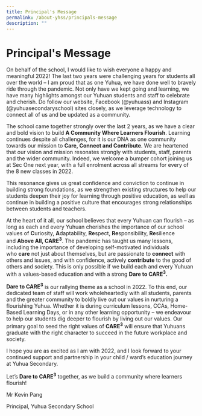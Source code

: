 ```yaml
---
title: Principal's Message
permalink: /about-yhss/principals-message
description: ""
---
```

Principal's Message
===================

On behalf of the school, I would like to wish everyone a happy and meaningful 2022! The last two years were challenging years for students all over the world – I am proud that as one Yuhua, we have done well to bravely ride through the pandemic. Not only have we kept going and learning, we have many highlights amongst our Yuhuan students and staff to celebrate and cherish. Do follow our website, Facebook (@yuhuass) and Instagram (@yuhuasecondaryschool) sites closely, as we leverage technology to connect all of us and be updated as a community.

The school came together strongly over the last 2 years, as we have a clear and bold vision to build **A Community Where Learners Flourish**. Learning continues despite all challenges, for it is our DNA as one community towards our mission to **Care, Connect and Contribute**. We are heartened that our vision and mission resonates strongly with students, staff, parents and the wider community. Indeed, we welcome a bumper cohort joining us at Sec One next year, with a full enrolment across all streams for every of the 8 new classes in 2022.

This resonance gives us great confidence and conviction to continue in building strong foundations, as we strengthen existing structures to help our students deepen their joy for learning through positive education, as well as continue in building a positive culture that encourages strong relationships between students and teachers.

At the heart of it all, our school believes that every Yuhuan can flourish – as long as each and every Yuhuan cherishes the importance of our school values of **C**uriosity, **A**daptability, **Re**spect, **Re**sponsibility, **Re**silience and <b>Above All, CARE<sup>3</sup></b>. The pandemic has taught us many lessons, including the importance of developing self-motivated individuals who **care** not just about themselves, but are passionate to **connect** with others and issues, and with confidence, actively **contribute** to the good of others and society. This is only possible if we build each and every Yuhuan with a values-based education and with a strong <b>Dare to CARE<sup>3</sup>.</b>

<b>Dare to CARE<sup>3</sup></b> is our rallying theme as a school in 2022. To this end, our dedicated team of staff will work wholeheartedly with all students, parents and the greater community to boldly live out our values in nurturing a flourishing Yuhua. Whether it is during curriculum lessons, CCAs, Home-Based Learning Days, or in any other learning opportunity – we endeavour to help our students dig deeper to flourish by living out our values. Our primary goal to seed the right values of <b>CARE<sup>3</sup></b> will ensure that Yuhuans graduate with the right character to succeed in the future workplace and society.

I hope you are as excited as I am with 2022, and I look forward to your continued support and partnership in your child / ward’s education journey at Yuhua Secondary.

Let’s <b>Dare to CARE<sup>3</sup></b> together, as we build a community where learners flourish!

Mr Kevin Pang

Principal, Yuhua Secondary School